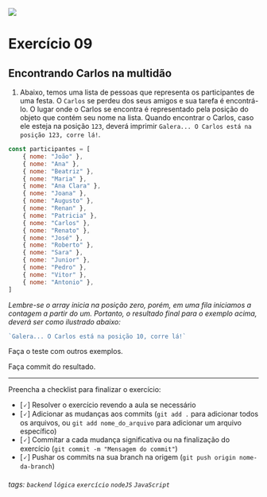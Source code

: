 ![](https://i.imgur.com/xG74tOh.png)

# Exercício 09

## Encontrando Carlos na multidão

1. Abaixo, temos uma lista de pessoas que representa os participantes de uma festa. O `Carlos` se perdeu dos seus amigos e sua tarefa é encontrá-lo. O lugar onde o Carlos se encontra é representado pela posição do objeto que contém seu nome na lista. Quando encontrar o Carlos, caso ele esteja na posição `123`, deverá imprimir `Galera... O Carlos está na posição 123, corre lá!`.

```javascript
const participantes = [
    { nome: "João" },
    { nome: "Ana" },
    { nome: "Beatriz" },
    { nome: "Maria" },
    { nome: "Ana Clara" },
    { nome: "Joana" },
    { nome: "Augusto" },
    { nome: "Renan" },
    { nome: "Patricia" },
    { nome: "Carlos" },
    { nome: "Renato" },
    { nome: "José" },
    { nome: "Roberto" },
    { nome: "Sara" },
    { nome: "Junior" },
    { nome: "Pedro" },
    { nome: "Vitor" },
    { nome: "Antonio" },
]
```

_Lembre-se o array inicia na posição zero, porém, em uma fila iniciamos a contagem a partir do um. Portanto, o resultado final para o exemplo acima, deverá ser como ilustrado abaixo:_

```javascript
`Galera... O Carlos está na posição 10, corre lá!`
```

Faça o teste com outros exemplos.

Faça commit do resultado.

---

Preencha a checklist para finalizar o exercício:

-   [🗸] Resolver o exercício revendo a aula se necessário
-   [🗸] Adicionar as mudanças aos commits (`git add .` para adicionar todos os arquivos, ou `git add nome_do_arquivo` para adicionar um arquivo específico)
-   [🗸] Commitar a cada mudança significativa ou na finalização do exercício (`git commit -m "Mensagem do commit"`)
-   [🗸] Pushar os commits na sua branch na origem (`git push origin nome-da-branch`)

###### tags: `backend` `lógica` `exercício` `nodeJS` `JavaScript`
